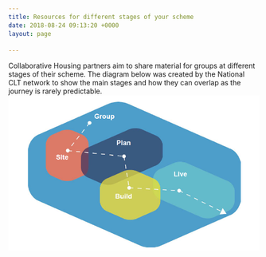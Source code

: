 ```yaml
---
title: Resources for different stages of your scheme
date: 2018-08-24 09:13:20 +0000
layout: page

---
```

Collaborative Housing partners aim to share material for groups at different stages of their scheme. The diagram below was created by the National CLT network to show the main stages and how they can overlap as the journey is rarely predictable.![](/uploads/Pathway.png)